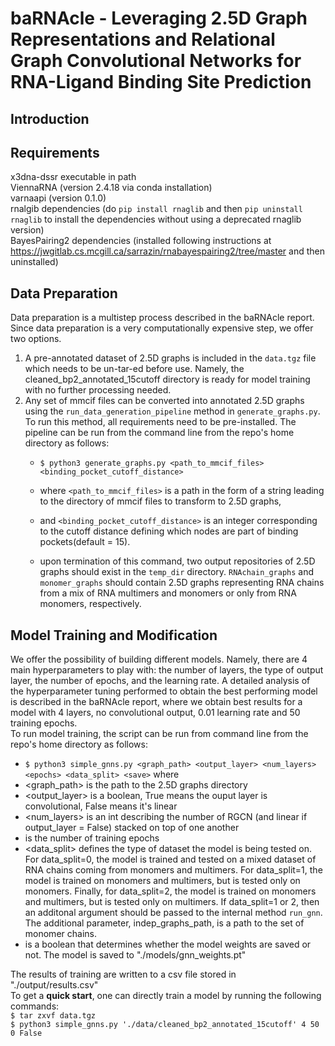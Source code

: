 # baRNAcle - Leveraging 2.5D Graph Representations and Relational Graph Convolutional Networks for RNA-Ligand Binding Site Prediction

## Introduction


## Requirements
x3dna-dssr executable in path  
ViennaRNA (version 2.4.18 via conda installation)  
varnaapi (version 0.1.0)  
rnalgib dependencies (do ```pip install rnaglib``` and then ```pip uninstall rnaglib``` to install the dependencies without using a deprecated rnaglib version)  
BayesPairing2 dependencies (installed following instructions at https://jwgitlab.cs.mcgill.ca/sarrazin/rnabayespairing2/tree/master and then uninstalled)  

## Data Preparation
Data preparation is a multistep process described in the baRNAcle report. Since data preparation is a very computationally expensive step, we offer two options.
1. A pre-annotated dataset of 2.5D graphs is included in the ```data.tgz``` file which needs to be un-tar-ed before use. Namely, the cleaned_bp2_annotated_15cutoff directory is ready for model training with no further processing needed.
2. Any set of mmcif files can be converted into annotated 2.5D graphs using the ```run_data_generation_pipeline``` method in ```generate_graphs.py```. To run this method, all requirements need to be pre-installed. The pipeline can be run from the command line from the repo's home directory as follows:    
    * ```$ python3 generate_graphs.py <path_to_mmcif_files> <binding_pocket_cutoff_distance>```    
    * where ```<path_to_mmcif_files>``` is a path in the form of a string leading to the directory of mmcif files to transform to 2.5D graphs,  
    * and ```<binding_pocket_cutoff_distance>``` is an integer corresponding to the cutoff distance defining which nodes are part of binding pockets(default = 15).  
  
    * upon termination of this command, two output repositories of 2.5D graphs should exist in the ```temp_dir``` directory. ```RNAchain_graphs``` and ```monomer_graphs``` should contain 2.5D graphs representing RNA chains from a mix of RNA multimers and monomers or only from RNA monomers, respectively.
## Model Training and Modification

We offer the possibility of building different models. Namely, there are 4 main hyperparameters to play with: the number of layers, the type of output layer, the number of epochs, and the learning rate. A detailed analysis of the hyperparameter tuning performed to obtain the best performing model is described in the baRNAcle report, where we obtain best results for a model with 4 layers, no convolutional output, 0.01 learning rate and 50 training epochs.  
To run model training, the script can be run from command line from the repo's home directory as follows:
* ```$ python3 simple_gnns.py <graph_path> <output_layer> <num_layers> <epochs> <data_split> <save>``` where 
* <graph_path> is the path to the 2.5D graphs directory
* <output_layer> is a boolean, True means the ouput layer is convolutional, False means it's linear
* <num_layers> is an int describing the number of RGCN (and linear if output_layer = False) stacked on top of one another
* <epochs> is the number of training epochs
* <data_split> defines the type of dataset the model is being tested on. For data_split=0, the model is trained and tested on a mixed dataset of RNA chains coming from monomers and multimers. For data_split=1, the model is trained on monomers and multimers, but is tested only on monomers. Finally, for data_split=2, the model is trained on monomers and multimers, but is tested only on multimers. If data_split=1 or 2, then an additonal argument should be passed to the internal method ```run_gnn```. The additional parameter, indep_graphs_path, is a path to the set of monomer chains.
* <save> is a boolean that determines whether the model weights are saved or not. The model is saved to "./models/gnn_weights.pt"  
  

The results of training are written to a csv file stored in "./output/results.csv"  
To get a **quick start**, one can directly train a model by running the following commands:  
```$ tar zxvf data.tgz```    
```$ python3 simple_gnns.py './data/cleaned_bp2_annotated_15cutoff' 4 50 0 False```  
